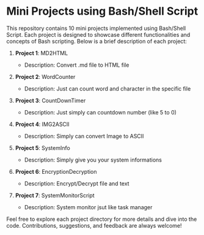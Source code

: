 # Mini Projects using Bash/Shell Script

This repository contains 10 mini projects implemented using Bash/Shell Script. Each project is designed to showcase different functionalities and concepts of Bash scripting. Below is a brief description of each project:

1. **Project 1**: MD2HTML
   - Description: Convert .md file to HTML file

2. **Project 2**: WordCounter
   - Description: Just can count word and character in the specific file

3. **Project 3**: CountDownTimer
   - Description: Just simply can countdown number (like 5 to 0)

4. **Project 4**: IMG2ASCII
   - Description: Simply can convert Image to ASCII

5. **Project 5**: SystemInfo
   - Description: Simply give you your system informations

6. **Project 6**: EncryptionDecryption
   - Description: Encrypt/Decrypt file and text

7. **Project 7**: SystemMonitorScript
   - Description: System monitor jsut like task manager 

Feel free to explore each project directory for more details and dive into the code. Contributions, suggestions, and feedback are always welcome!
